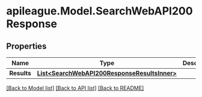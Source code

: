 # apileague.Model.SearchWebAPI200Response

## Properties

Name | Type | Description | Notes
------------ | ------------- | ------------- | -------------
**Results** | [**List&lt;SearchWebAPI200ResponseResultsInner&gt;**](SearchWebAPI200ResponseResultsInner.md) |  | [optional] 

[[Back to Model list]](../README.md#documentation-for-models) [[Back to API list]](../README.md#documentation-for-api-endpoints) [[Back to README]](../README.md)

